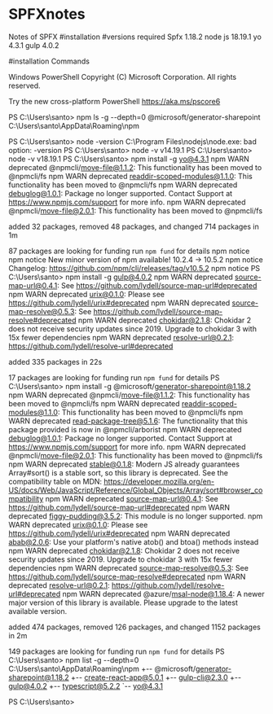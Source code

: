 # SPFXnotes
Notes of SPFX 
#installation
#versions required
Spfx 1.18.2
node js 18.19.1
yo 4.3.1
gulp 4.0.2

#installation Commands

Windows PowerShell
Copyright (C) Microsoft Corporation. All rights reserved.

Try the new cross-platform PowerShell https://aka.ms/pscore6

PS C:\Users\santo> npm ls -g --depth=0 @microsoft/generator-sharepoint
C:\Users\santo\AppData\Roaming\npm

PS C:\Users\santo> node -version
C:\Program Files\nodejs\node.exe: bad option: -version
PS C:\Users\santo> node -v
v14.19.1
PS C:\Users\santo> node -v
v18.19.1
PS C:\Users\santo> npm install -g yo@4.3.1
npm WARN deprecated @npmcli/move-file@1.1.2: This functionality has been moved to @npmcli/fs
npm WARN deprecated readdir-scoped-modules@1.1.0: This functionality has been moved to @npmcli/fs
npm WARN deprecated debuglog@1.0.1: Package no longer supported. Contact Support at https://www.npmjs.com/support for more info.
npm WARN deprecated @npmcli/move-file@2.0.1: This functionality has been moved to @npmcli/fs

added 32 packages, removed 48 packages, and changed 714 packages in 1m

87 packages are looking for funding
  run `npm fund` for details
npm notice
npm notice New minor version of npm available! 10.2.4 -> 10.5.2
npm notice Changelog: https://github.com/npm/cli/releases/tag/v10.5.2
npm notice
PS C:\Users\santo> npm install -g gulp@4.0.2
npm WARN deprecated source-map-url@0.4.1: See https://github.com/lydell/source-map-url#deprecated
npm WARN deprecated urix@0.1.0: Please see https://github.com/lydell/urix#deprecated
npm WARN deprecated source-map-resolve@0.5.3: See https://github.com/lydell/source-map-resolve#deprecated
npm WARN deprecated chokidar@2.1.8: Chokidar 2 does not receive security updates since 2019. Upgrade to chokidar 3 with 15x fewer dependencies
npm WARN deprecated resolve-url@0.2.1: https://github.com/lydell/resolve-url#deprecated

added 335 packages in 22s

17 packages are looking for funding
  run `npm fund` for details
PS C:\Users\santo> npm install -g @microsoft/generator-sharepoint@1.18.2
npm WARN deprecated @npmcli/move-file@1.1.2: This functionality has been moved to @npmcli/fs
npm WARN deprecated readdir-scoped-modules@1.1.0: This functionality has been moved to @npmcli/fs
npm WARN deprecated read-package-tree@5.1.6: The functionality that this package provided is now in @npmcli/arborist
npm WARN deprecated debuglog@1.0.1: Package no longer supported. Contact Support at https://www.npmjs.com/support for more info.
npm WARN deprecated @npmcli/move-file@2.0.1: This functionality has been moved to @npmcli/fs
npm WARN deprecated stable@0.1.8: Modern JS already guarantees Array#sort() is a stable sort, so this library is deprecated. See the compatibility table on MDN: https://developer.mozilla.org/en-US/docs/Web/JavaScript/Reference/Global_Objects/Array/sort#browser_compatibility
npm WARN deprecated source-map-url@0.4.1: See https://github.com/lydell/source-map-url#deprecated
npm WARN deprecated figgy-pudding@3.5.2: This module is no longer supported.
npm WARN deprecated urix@0.1.0: Please see https://github.com/lydell/urix#deprecated
npm WARN deprecated abab@2.0.6: Use your platform's native atob() and btoa() methods instead
npm WARN deprecated chokidar@2.1.8: Chokidar 2 does not receive security updates since 2019. Upgrade to chokidar 3 with 15x fewer dependencies
npm WARN deprecated source-map-resolve@0.5.3: See https://github.com/lydell/source-map-resolve#deprecated
npm WARN deprecated resolve-url@0.2.1: https://github.com/lydell/resolve-url#deprecated
npm WARN deprecated @azure/msal-node@1.18.4: A newer major version of this library is available. Please upgrade to the latest available version.

added 474 packages, removed 126 packages, and changed 1152 packages in 2m

149 packages are looking for funding
  run `npm fund` for details
PS C:\Users\santo> npm list -g --depth=0
C:\Users\santo\AppData\Roaming\npm
+-- @microsoft/generator-sharepoint@1.18.2
+-- create-react-app@5.0.1
+-- gulp-cli@2.3.0
+-- gulp@4.0.2
+-- typescript@5.2.2
`-- yo@4.3.1

PS C:\Users\santo>
